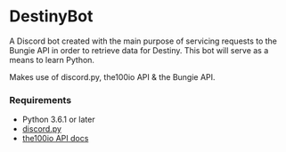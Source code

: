 # DestinyBot

A Discord bot created with the main purpose of servicing requests to the Bungie API in order to retrieve
data for Destiny. This bot will serve as a means to learn Python.  

Makes use of discord.py, the100io API & the Bungie API.

### Requirements

- Python 3.6.1 or later
- [discord.py](https://github.com/Rapptz/discord.py)
- [the100io API docs](https://www.gitbook.com/book/mlapeter/the-100-api/details)

